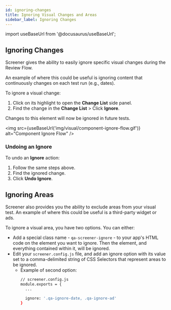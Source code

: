 ```yaml
---
id: ignoring-changes
title: Ignoring Visual Changes and Areas
sidebar_label: Ignoring Changes
---
```


import useBaseUrl from '@docusaurus/useBaseUrl';

## Ignoring Changes

Screener gives the ability to easily ignore specific visual changes during the Review Flow.

An example of where this could be useful is ignoring content that continuously changes on each test run (e.g., dates).

To ignore a visual change:
1. Click on its highlight to open the **Change List** side panel.
2. Find the change in the **Change List** > Click **Ignore**.

Changes to this element will now be ignored in future tests.

<img src={useBaseUrl('img/visual/component-ignore-flow.gif')} alt="Component Ignore Flow" />

### Undoing an Ignore

To undo an **Ignore** action:
1. Follow the same steps above.
2. Find the ignored change.
3. Click **Undo Ignore**.


## Ignoring Areas

Screener also provides you the ability to exclude areas from your visual test. An example of where this could be useful is a third-party widget or ads.

To ignore a visual area, you have two options. You can either:
* Add a special class name - `qa-screener-ignore` - to your app's HTML code on the element you want to ignore. Then the element, and everything contained within it, will be ignored.
* Edit your `screener.config.js` file, and add an ignore option with its value set to a comma-delimited string of CSS Selectors that represent areas to be ignored.
   * Example of second option:
      ```bash
      // screener.config.js
      module.exports = {
        ...

        ignore: '.qa-ignore-date, .qa-ignore-ad'
      }
      ```
